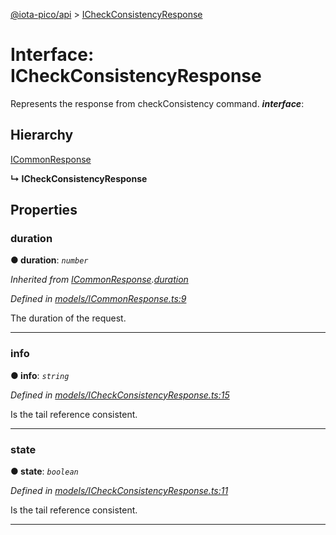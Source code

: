 [@iota-pico/api](../README.md) > [ICheckConsistencyResponse](../interfaces/icheckconsistencyresponse.md)



# Interface: ICheckConsistencyResponse


Represents the response from checkConsistency command.
*__interface__*: 


## Hierarchy


 [ICommonResponse](icommonresponse.md)

**↳ ICheckConsistencyResponse**








## Properties
<a id="duration"></a>

###  duration

**●  duration**:  *`number`* 

*Inherited from [ICommonResponse](icommonresponse.md).[duration](icommonresponse.md#duration)*

*Defined in [models/ICommonResponse.ts:9](https://github.com/iotaeco/iota-pico-api/blob/15eb77a/src/models/ICommonResponse.ts#L9)*



The duration of the request.




___

<a id="info"></a>

###  info

**●  info**:  *`string`* 

*Defined in [models/ICheckConsistencyResponse.ts:15](https://github.com/iotaeco/iota-pico-api/blob/15eb77a/src/models/ICheckConsistencyResponse.ts#L15)*



Is the tail reference consistent.




___

<a id="state"></a>

###  state

**●  state**:  *`boolean`* 

*Defined in [models/ICheckConsistencyResponse.ts:11](https://github.com/iotaeco/iota-pico-api/blob/15eb77a/src/models/ICheckConsistencyResponse.ts#L11)*



Is the tail reference consistent.




___


